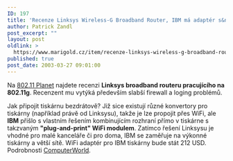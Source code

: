 ```yaml
---
ID: 197
title: 'Recenze Linksys Wireless-G Broadband Router, IBM má adaptér s&nbsp;WiFi pro tiskárny'
author: Patrick Zandl
post_excerpt: ""
layout: post
oldlink: >
  https://www.marigold.cz/item/recenze-linksys-wireless-g-broadband-router-ibm-ma-adapter-s-wifi-pro-tiskarny
published: true
post_date: 2003-03-27 09:01:00
---
```

<p>
Na <A href="http://www.80211-planet.com/reviews/AP/article.php/2170391" target=_blank>802.11 Planet</A> najdete recenzi <STRONG>Linksys broadband routeru pracujícího na 802.11g</STRONG>. Recenzent mu vytýká především slabší firewall a loging problémů. </p>

<p>
Jak připojit tiskárnu bezdrátově? Již sice existují různé konvertory pro tiskárny (například právě od Linksysu), takže je lze propojit přes WiFi, ale <STRONG>IBM</STRONG> přišlo s vlastním řešením kombinujícím rozhraní přímo v tiskárne s takzvaným <STRONG>"plug-and-print" WiFi modulem</STRONG>. Zatímco řešení Linksysu je vhodné pro malé kanceláře či pro doma, IBM se zaměřuje na výkonné tiskárny a větší sítě. WiFi adaptér pro IBM tiskárny bude stát 212 USD. Podrobnosti <A href="http://www.computerworld.com/hardwaretopics/hardware/story/0,10801,79704,00.html" target=_blank>ComputerWorld</A>.</p>
